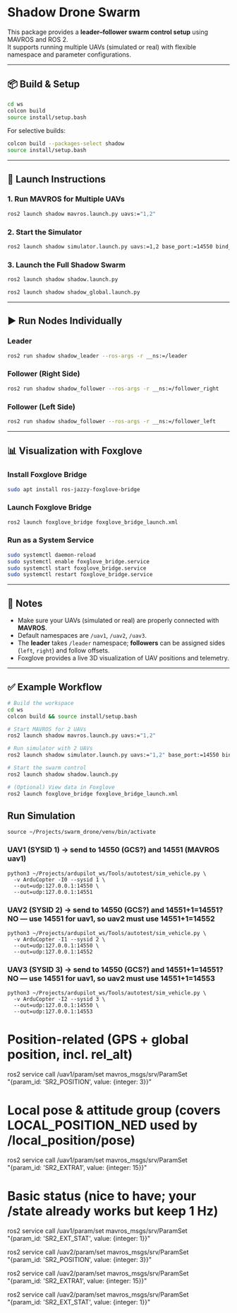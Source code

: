 # Shadow Drone Swarm

This package provides a **leader–follower swarm control setup** using MAVROS and ROS 2.  
It supports running multiple UAVs (simulated or real) with flexible namespace and parameter configurations.  

---

## 📦 Build & Setup

```bash
cd ws
colcon build
source install/setup.bash
```

For selective builds:

```bash
colcon build --packages-select shadow
source install/setup.bash
```

---

## 🚀 Launch Instructions

### 1. Run MAVROS for Multiple UAVs
```bash
ros2 launch shadow mavros.launch.py uavs:="1,2"
```

### 2. Start the Simulator
```bash
ros2 launch shadow simulator.launch.py uavs:=1,2 base_port:=14550 bind_ip:=0.0.0.0
```


### 3. Launch the Full Shadow Swarm
```bash
ros2 launch shadow shadow.launch.py
```

```bash
ros2 launch shadow shadow_global.launch.py
```

---

## ▶️ Run Nodes Individually

### Leader
```bash
ros2 run shadow shadow_leader --ros-args -r __ns:=/leader
```

### Follower (Right Side)
```bash
ros2 run shadow shadow_follower --ros-args -r __ns:=/follower_right     -p follower_ns:=/uav2     -p side:=right
```

### Follower (Left Side)
```bash
ros2 run shadow shadow_follower --ros-args -r __ns:=/follower_left     -p follower_ns:=/uav3     -p side:=left
```

---

## 📊 Visualization with Foxglove

### Install Foxglove Bridge
```bash
sudo apt install ros-jazzy-foxglove-bridge
```

### Launch Foxglove Bridge
```bash
ros2 launch foxglove_bridge foxglove_bridge_launch.xml
```

### Run as a System Service
```bash
sudo systemctl daemon-reload
sudo systemctl enable foxglove_bridge.service
sudo systemctl start foxglove_bridge.service
sudo systemctl restart foxglove_bridge.service
```

---

## 📌 Notes
- Make sure your UAVs (simulated or real) are properly connected with **MAVROS**.
- Default namespaces are `/uav1`, `/uav2`, `/uav3`.  
- The **leader** takes `/leader` namespace; **followers** can be assigned sides (`left`, `right`) and follow offsets.  
- Foxglove provides a live 3D visualization of UAV positions and telemetry.

---

## ✅ Example Workflow

```bash
# Build the workspace
cd ws
colcon build && source install/setup.bash

# Start MAVROS for 2 UAVs
ros2 launch shadow mavros.launch.py uavs:="1,2"

# Run simulator with 2 UAVs
ros2 launch shadow simulator.launch.py uavs:="1,2" base_port:=14550 bind_ip:=127.0.0.1

# Start the swarm control
ros2 launch shadow shadow.launch.py

# (Optional) View data in Foxglove
ros2 launch foxglove_bridge foxglove_bridge_launch.xml
```

## Run Simulation

```
source ~/Projects/swarm_drone/venv/bin/activate
```

### UAV1 (SYSID 1) → send to 14550 (GCS?) and 14551 (MAVROS uav1)
```
python3 ~/Projects/ardupilot_ws/Tools/autotest/sim_vehicle.py \
  -v ArduCopter -I0 --sysid 1 \
  --out=udp:127.0.0.1:14550 \
  --out=udp:127.0.0.1:14551
```

### UAV2 (SYSID 2) → send to 14550 (GCS?) and 14551+1=14551? NO — use 14551 for uav1, so uav2 must use 14551+1=14552
```
python3 ~/Projects/ardupilot_ws/Tools/autotest/sim_vehicle.py \
  -v ArduCopter -I1 --sysid 2 \
  --out=udp:127.0.0.1:14550 \
  --out=udp:127.0.0.1:14552
```

### UAV3 (SYSID 3) → send to 14550 (GCS?) and 14551+1=14551? NO — use 14551 for uav1, so uav2 must use 14551+1=14553
```
python3 ~/Projects/ardupilot_ws/Tools/autotest/sim_vehicle.py \
  -v ArduCopter -I2 --sysid 3 \
  --out=udp:127.0.0.1:14550 \
  --out=udp:127.0.0.1:14553
```


# Position-related (GPS + global position, incl. rel_alt)
ros2 service call /uav1/param/set mavros_msgs/srv/ParamSet \
  "{param_id: 'SR2_POSITION', value: {integer: 3}}"

# Local pose & attitude group (covers LOCAL_POSITION_NED used by /local_position/pose)
ros2 service call /uav1/param/set mavros_msgs/srv/ParamSet \
  "{param_id: 'SR2_EXTRA1', value: {integer: 15}}"

# Basic status (nice to have; your /state already works but keep 1 Hz)
ros2 service call /uav1/param/set mavros_msgs/srv/ParamSet \
  "{param_id: 'SR2_EXT_STAT', value: {integer: 1}}"

ros2 service call /uav2/param/set mavros_msgs/srv/ParamSet \
  "{param_id: 'SR2_POSITION', value: {integer: 3}}"

ros2 service call /uav2/param/set mavros_msgs/srv/ParamSet \
  "{param_id: 'SR2_EXTRA1', value: {integer: 15}}"

ros2 service call /uav2/param/set mavros_msgs/srv/ParamSet \
  "{param_id: 'SR2_EXT_STAT', value: {integer: 1}}"




